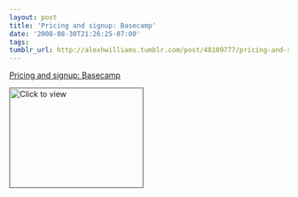 ```yaml
---
layout: post
title: 'Pricing and signup: Basecamp'
date: '2008-08-30T21:26:25-07:00'
tags: 
tumblr_url: http://alexhwilliams.tumblr.com/post/48109777/pricing-and-signup-basecamp
---
```

<a href="https://www.iterasi.net/OpenViewer.aspx?sqrlitid=HA6rkzN20Eutkc1crFPMVg">Pricing and signup: Basecamp</a><br/><p><a href="https://www.iterasi.net/OpenViewer.aspx?sqrlitid=HA6rkzN20Eutkc1crFPMVg" target="_blank"> <img src="http://AssetHost01a.iterasi.net/ec2eb670e447/94d5ad32ba6b/ff6f9e86baa1/40a7eb87b7ce/b4c0624a-e872-49fc-bdb2-5dbefc6eb71c/thumbnail.jpg???20080831042654???RVP3cyda/pNMP6CiQE2yUcCXWNgi14qaJ7n1X+ut6fk/ksd+U/UyxIImt3PoQDSx/JAxX1KoTgc8/15yW0Zqi3/ftp8Pe6Vg/elGwYH/GTk2M4Al72nligIzWa0g5Zv2sAjQd7Qnoi+uYxFITIRaICQ3LO/3K1dfvbRj5L29eq4=" width="240" height="180" style="border:solid 1px #666" alt="Click to view"/></a></p>
